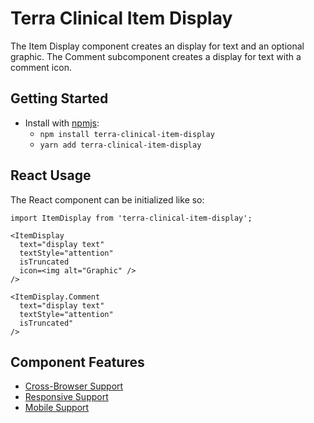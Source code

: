 # Terra Clinical Item Display

The Item Display component creates an display for text and an optional graphic. The Comment subcomponent creates a display for text with a comment icon.

## Getting Started

- Install with [npmjs](https://www.npmjs.com):
  - `npm install terra-clinical-item-display`
  - `yarn add terra-clinical-item-display`

## React Usage

The React component can be initialized like so:
```
import ItemDisplay from 'terra-clinical-item-display';

<ItemDisplay
  text="display text"
  textStyle="attention"
  isTruncated
  icon=<img alt="Graphic" />
/>

<ItemDisplay.Comment
  text="display text"
  textStyle="attention"
  isTruncated"
/>
```
## Component Features
* [Cross-Browser Support](https://github.com/cerner/terra-core/wiki/Component-Features#cross-browser-support)
* [Responsive Support](https://github.com/cerner/terra-core/wiki/Component-Features#responsive-support)
* [Mobile Support](https://github.com/cerner/terra-core/wiki/Component-Features#mobile-support)
